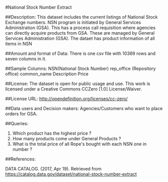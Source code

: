 #National Stock Number Extract

##Description: 
This dataset includes the current listings of National Stock Exchange numbers. NSN program is initiated by General Services Administration (GSA). This has a process call requisition where agencies can directly acquire products from GSA. These are managed by General Services Administration (GSA). The dataet has product information of all items in NSN

##Amount and format of Data:
There is one csv file with 10369 rows and seven columns in it.

##Sample Columns: 
NSN(National Stock Number)
rep_office (Repository office)
common_name
Description
Price

##License:
The dataset is open for public usage and use. This work is licensed under a Creative Commons CCZero [1.0] License/Waiver.

##License URL: 
http://opendefinition.org/licenses/cc-zero/

##Data users and Decision makers:
Agencies/Customers who want to place orders for GSA.

##Queries:

1) Which product has the highest price ?
2) How many products come under General Products ?
3) What is the total price of all Rope's bought with each NSN one in number ?

##References:

DATA CATALOG. (2017, Apr 19). Retrieved from https://catalog.data.gov/dataset/national-stock-number-extract

